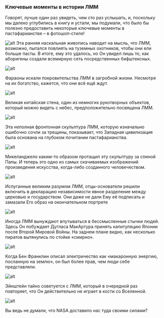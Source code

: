 ### Ключевые моменты в истории ЛММ
Говорят, лучше один раз увидеть, чем сто раз услышать, и,
поскольку мы далеко углубились в книгу и устали, мы
подумали, что было бы полезно предоставить некоторые ключевые моменты в пастафарианстве – в фотошоп-стиле!

![alt](https://i.imgur.com/Qq2p7nB.png)
Эта ранняя наскальная
живопись наводит на мысль,
что ЛММ, возможно,
пытался повлиять на
туземных охотников, чтобы
они ели больше пасты. В
итоге, ему это удалось, но
Он увидел лишь то, как
аборигены создали всемирную
сеть посредственных
бифштексных.

![alt](https://i.imgur.com/hNW4VXJ.png)

Фараоны искали
покровительства ЛММ в
загробной жизни. Несмотря на
их богатство, кажется, что они
всё ещё ждут.

![alt](https://i.imgur.com/6WbHkLb.png)

Великая китайская стена,
один из немногих
рукотворных объектов,
который можно видеть с
небес, предположительно
посвящена ЛММ.

![alt](https://i.imgur.com/OkCPp4m.png)

Эта неполная фронтонная
скульптура ЛММ, которую
изначально ошибочно сочли за
трещины, показывает, что
Западная цивилизация была
основана на глубоком
почитании пастафарианства.

![alt](https://i.imgur.com/1wj0un0.png)

Микеланджело каким-то образом протащил эту скульптуру за спиной
Папы. И теперь это одно из самых скачиваемых изображений
произведения искусства, когда-либо созданного человечеством.

![alt](https://i.imgur.com/HVaW7PU.png)

Испуганные великим разумом
ЛММ, отцы-основатели
решили включить в
декларацию независимости
явное разделение между
церковью и государством.
Они даже не дали Ему её
подписать и замазали Его
образ на окончательном
портрете

![alt](https://i.imgur.com/878lESu.png)

Иногда ЛММ вынуждают впутываться в бессмысленные
стычки людей. Здесь Он побуждает Дугласа МакАртура
принять капитуляцию Японии после Второй Мировой
Войны. На заднем плане видно, как несколько пиратов
вытянулись по стойке «смирно».

![alt](https://i.imgur.com/FDCGkB2.png)

Когда Бен Франклин описал
электричество как
«макаронную энергию,
посланную на землю», он был
более прав, чем люди себе
представляли.

![alt](https://i.imgur.com/ecbbCX2.png)

Эйнштейн тайно советуется с
ЛММ, который в очередной раз
повторяет, что Он действительно
не играет в кости со Вселенной.

![alt](https://i.imgur.com/GF9ZNiN.png)

Вы ведь не думали, что NASA
доставило нас туда своими силами?

